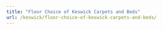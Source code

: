 ```yaml
---
title: "Floor Choice of Keswick Carpets and Beds"
url: /keswick/floor-choice-of-keswick-carpets-and-beds/
---
```

